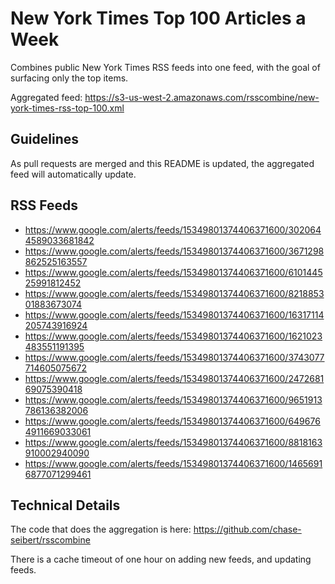 # New York Times Top 100 Articles a Week

Combines public New York Times RSS feeds into one feed, with the goal of
surfacing only the top items.

Aggregated feed: https://s3-us-west-2.amazonaws.com/rsscombine/new-york-times-rss-top-100.xml

## Guidelines

As pull requests are merged and this README is updated, the aggregated feed will automatically update.

## RSS Feeds

  - https://www.google.com/alerts/feeds/15349801374406371600/3020644589033681842
  - https://www.google.com/alerts/feeds/15349801374406371600/3671298862525163557
  - https://www.google.com/alerts/feeds/15349801374406371600/610144525991812452
  - https://www.google.com/alerts/feeds/15349801374406371600/821885301883673074
  - https://www.google.com/alerts/feeds/15349801374406371600/16317114205743916924
  - https://www.google.com/alerts/feeds/15349801374406371600/1621023483551191395
  - https://www.google.com/alerts/feeds/15349801374406371600/3743077714605075672
  - https://www.google.com/alerts/feeds/15349801374406371600/247268169075390418
  - https://www.google.com/alerts/feeds/15349801374406371600/9651913786136382006
  - https://www.google.com/alerts/feeds/15349801374406371600/6496764911669033061
  - https://www.google.com/alerts/feeds/15349801374406371600/8818163910002940090
  - https://www.google.com/alerts/feeds/15349801374406371600/14656916877071299461

## Technical Details

The code that does the aggregation is here: https://github.com/chase-seibert/rsscombine

There is a cache timeout of one hour on adding new feeds, and updating feeds.
